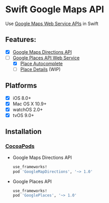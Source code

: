 # Swift Google Maps API
Use [Google Maps Web Service APIs](https://developers.google.com/maps/get-started/#web-service-apis) in Swift

## Features:
- [x] [Google Maps Directions API](https://developers.google.com/maps/documentation/directions/)
- [ ] [Google Places API Web Service](https://developers.google.com/places/web-service/)
  - [x] [Place Autocomplete](https://developers.google.com/places/web-service/autocomplete)
  - [ ] [Place Details](https://developers.google.com/places/web-service/details) (WIP)

## Platforms
- [x] iOS 8.0+
- [x] Mac OS X 10.9+
- [x] watchOS 2.0+
- [x] tvOS 9.0+

## Installation

### [CocoaPods](http://cocoapods.org)
- Google Maps Directions API

  ```ruby
  use_frameworks!
  pod 'GoogleMapDirections', '~> 1.0'
  ```
- Google Places API

  ```ruby
  use_frameworks!
  pod 'GooglePlaces', '~> 1.0'
  ```
